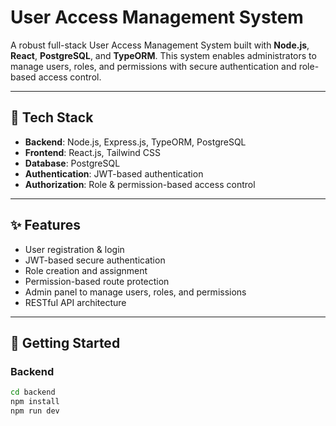 # User Access Management System

A robust full-stack User Access Management System built with **Node.js**, **React**, **PostgreSQL**, and **TypeORM**. This system enables administrators to manage users, roles, and permissions with secure authentication and role-based access control.

---

## 🔧 Tech Stack

- **Backend**: Node.js, Express.js, TypeORM, PostgreSQL
- **Frontend**: React.js, Tailwind CSS
- **Database**: PostgreSQL
- **Authentication**: JWT-based authentication
- **Authorization**: Role & permission-based access control

---

## ✨ Features

- User registration & login
- JWT-based secure authentication
- Role creation and assignment
- Permission-based route protection
- Admin panel to manage users, roles, and permissions
- RESTful API architecture

---

## 🚀 Getting Started

### Backend

```bash
cd backend
npm install
npm run dev
